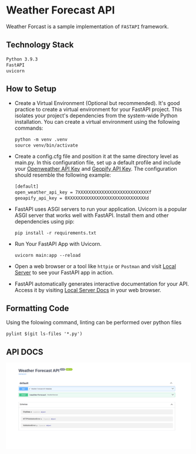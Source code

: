 # Weather Forecast API

Weather Forcast is a sample implementation of `FASTAPI` framework.

## Technology Stack
```
Python 3.9.3
FastAPI
uvicorn
```
## How to Setup
- Create a Virtual Environment (Optional but recommended). It's good practice to create a virtual environment for your FastAPI project. This isolates your project's dependencies from the system-wide Python installation. You can create a virtual environment using the following commands:
    ```
    python -m venv .venv 
    source venv/bin/activate
    ```
- Create a config.cfg file and position it at the same directory level as main.py. In this configuration file, set up a default profile and include your [Openweather API Key](https://openweathermap.org/api) and [Geopify API Key](https://www.geoapify.com/get-started-with-maps-api). The configuration should resemble the following example:
    ```
    [default]
    open_weather_api_key = 7XXXXXXXXXXXXXXXXXXXXXXXXXXXf
    geoapify_api_key = 0XXXXXXXXXXXXXXXXXXXXXXXXXXXXXXd
    ```
- FastAPI uses ASGI servers to run your application. Uvicorn is a popular ASGI server that works well with FastAPI. Install them and other dependencies using pip:
    ```
    pip install -r requirements.txt
    ```
- Run Your FastAPI App with Uvicorn.
    ```
    uvicorn main:app --reload
    ```
- Open a web browser or a tool like `httpie` or `Postman` and visit [Local Server](http://127.0.0.1:8000/) to see your FastAPI app in action.

- FastAPI automatically generates interactive documentation for your API. Access it by visiting [Local Server Docs](http://127.0.0.1:8000/docs) in your web browser.

## Formatting Code

Using the folowing command, linting can be performed over python files
```
pylint $(git ls-files '*.py')
```

## API DOCS

![Alt text](weather_forecast_api.png?raw=true "Weather Forecast API")

